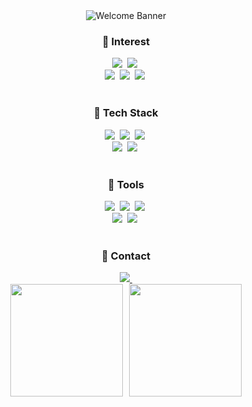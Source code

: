 <div style="text-align: center;">
    <img src="https://capsule-render.vercel.app/api?type=cylinder&color=ffcecc&height=250&section=header&text=Welcome%20to-nl-Chaeyeon's%20Github&fontSize=75&fontColor=fc1e68" alt="Welcome Banner">
</div>

<h3 align="center">🥯 Interest </h3>
<div align="center">
  <img src="https://img.shields.io/badge/🧬Bioinformatics-F3F3F3.svg?style=for-the-badge" />&nbsp
  <img src="https://img.shields.io/badge/🧫multiomics-F3F3F3.svg?style=for-the-badge" />&nbsp
</div>

<div align="center">
  <img src="https://img.shields.io/badge/🖥️LLM-F3F3F3.svg?style=for-the-badge" />&nbsp
  <img src="https://img.shields.io/badge/📈CausalML-F3F3F3.svg?style=for-the-badge" />&nbsp
  <img src="https://img.shields.io/badge/🩻Multimodal-F3F3F3.svg?style=for-the-badge" />&nbsp
</div>

<br>

<h3 align="center">🥐 Tech Stack </h3>
<div align="center">
  <img src="https://img.shields.io/badge/python-%233776AB.svg?&style=for-the-badge&logo=python&logoColor=white" />&nbsp
  <img src="https://img.shields.io/badge/pytorch-%23EE4C2C.svg?&style=for-the-badge&logo=pytorch&logoColor=white" />&nbsp
  <img src="https://img.shields.io/badge/r-%23276DC3.svg?&style=for-the-badge&logo=r&logoColor=white" />&nbsp
</div>

<div align="center">
  <img src="https://img.shields.io/badge/linux-%23FCC624.svg?&style=for-the-badge&logo=linux&logoColor=black" />&nbsp
  <img src="https://img.shields.io/badge/mysql-%234479A1.svg?&style=for-the-badge&logo=mysql&logoColor=white" />&nbsp
</div>

<br>

<h3 align="center">🥞 Tools </h3>
<div align="center">
  <img src="https://img.shields.io/badge/git-%23F05032.svg?&style=for-the-badge&logo=git&logoColor=white" />&nbsp
  <img src="https://img.shields.io/badge/github-%23181717.svg?&style=for-the-badge&logo=github&logoColor=white" />&nbsp
  <img src="https://img.shields.io/badge/notion-%23000000.svg?&style=for-the-badge&logo=notion&logoColor=white" />&nbsp
</div>

<div align="center">
  <img src="https://img.shields.io/badge/visual%20studio%20code-%23007ACC.svg?&style=for-the-badge&logo=visual%20studio%20code&logoColor=white" />&nbsp
  <img src="https://img.shields.io/badge/jupyter-%23F37626.svg?&style=for-the-badge&logo=jupyter&logoColor=white" />&nbsp
</div>

<br>

<h3 align="center">🥨 Contact </h3>
<div align="center">
  </a>
  <a href="mailto:cxyz.kim@gmail.com">
    <img
      src="https://img.shields.io/badge/cxyz.kim@gmail.com-fc1e68?style=for-the-badge&logo=gmail&logoColor=white"/>&nbsp
  </a>

<div align="center" style="display: flex; justify-content: center; gap: 10px;">
  <img src="https://github-readme-stats.vercel.app/api?username=cykim-saihst&show_icons=true&theme=radical" height="180px"/>
  <img src="https://github-readme-stats.vercel.app/api/top-langs/?username=cykim-saihst&layout=compact&theme=radical" height="180px"/>
</div>

